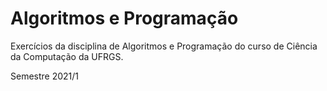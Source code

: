 # Algoritmos e Programação
Exercícios da disciplina de Algoritmos e Programação do curso de Ciência da Computação da UFRGS.

Semestre 2021/1
